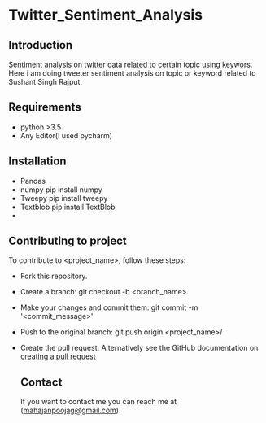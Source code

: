 # Twitter_Sentiment_Analysis

## Introduction
Sentiment analysis on twitter data related to certain topic using keywors.
Here i am doing tweeter sentiment analysis on topic or keyword related to Sushant Singh Rajput.

## Requirements
- python >3.5
- Any Editor(I used pycharm)

## Installation
- Pandas <pip install pandas>
- numpy  pip install numpy
- Tweepy pip install tweepy
- Textblob pip install TextBlob
-

## Contributing to project
To contribute to <project_name>, follow these steps:

- Fork this repository.
- Create a branch: git checkout -b <branch_name>.
- Make your changes and commit them: git commit -m '<commit_message>'
- Push to the original branch: git push origin <project_name>/<location>
- Create the pull request.
  Alternatively see the GitHub documentation on [creating a pull request](https://docs.github.com/en/github/collaborating-with-issues-and-pull-requests/creating-a-pull-request)
  
  ## Contact
  If you want to contact me you can reach me at (mahajanpoojag@gmail.com).

